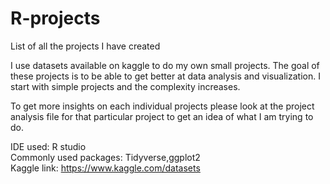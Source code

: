 # R-projects
List of all the projects I have created 

I use datasets available on kaggle to do my own small projects. 
The goal of these projects is to be able to get better at data 
analysis and visualization. I start with simple projects and the 
complexity increases.

To get more insights on each individual projects please look at the project analysis file
for that particular project to get an idea of what I am trying to do.

IDE used: R studio\
Commonly used packages: Tidyverse,ggplot2\
Kaggle link: https://www.kaggle.com/datasets 
